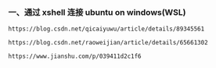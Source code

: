 ### 一、通过 xshell 连接 ubuntu on windows(WSL)
```
https://blog.csdn.net/qicaiyuwu/article/details/89345561

https://blog.csdn.net/raoweijian/article/details/65661302

https://www.jianshu.com/p/039411d2c1f6
```
